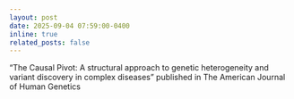 ```yaml
---
layout: post
date: 2025-09-04 07:59:00-0400
inline: true
related_posts: false
---
```


“The Causal Pivot: A structural approach to genetic heterogeneity and variant discovery in complex diseases” published in The American Journal of Human Genetics